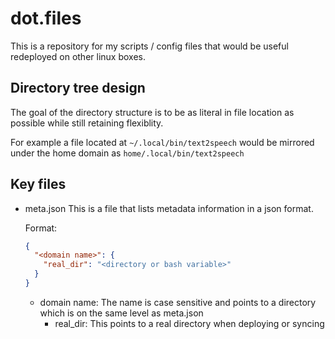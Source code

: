 # dot.files

This is a repository for my scripts / config files that would be useful redeployed on other linux boxes.

## Directory tree design

The goal of the directory structure is to be as literal in file location as possible while still retaining flexiblity.

For example a file located at `~/.local/bin/text2speech` would be mirrored under the home domain  as `home/.local/bin/text2speech`

## Key files

- meta.json
  This is a file that lists metadata information in a json format.

  Format:
  ```json
  {
    "<domain name>": {
      "real_dir": "<directory or bash variable>"
    }
  }
  ```

  - domain name: The name is case sensitive and points to a directory which is on the same level as meta.json
    - real\_dir: This points to a real directory when deploying or syncing


